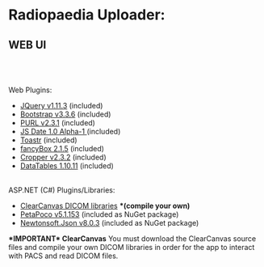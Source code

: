 <h1>Radiopaedia Uploader: </h1><h2>WEB UI</h2>
    <br /><br /><br />
    Web Plugins:
    <ul>        
        <li><a href="http://jquery.org">JQuery v1.11.3</a> (included)</li>
        <li><a href="http://getbootstrap.com">Bootstrap v3.3.6</a> (included)</li>
        <li><a href="https://github.com/allmarkedup/jQuery-URL-Parser">PURL v2.3.1</a> (included)</li>
        <li><a href="http://www.coolite.com/">JS Date 1.0 Alpha-1 </a> (included)</li>
        <li><a href="https://github.com/CodeSeven/toastr">Toastr</a> (included)</li>
        <li><a href="http://fancyapps.com/fancybox/">fancyBox 2.1.5</a> (included)</li>
        <li><a href="https://github.com/fengyuanchen/cropper">Cropper v2.3.2</a> (included)</li>
        <li><a href="http://datatables.net/">DataTables 1.10.11</a> (included)</li>
    </ul>
    <br />
    ASP.NET (C#) Plugins/Libraries:
    <ul>
        <li><a href="https://github.com/ClearCanvas">ClearCanvas DICOM libraries</a> <b>*(compile your own)</b></li>
        <li><a href="http://www.toptensoftware.com/petapoco/">PetaPoco v5.1.153</a> (included as NuGet package)</li>
        <li><a href="http://www.newtonsoft.com/json">Newtonsoft.Json v8.0.3</a> (included as NuGet package)</li>
    </ul>
    <b>*IMPORTANT* ClearCanvas</b>
    You must download the ClearCanvas source files and compile your own DICOM libraries in order for the app to interact with PACS and read DICOM files.
